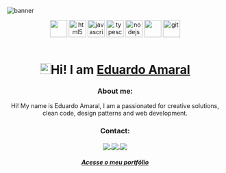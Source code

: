 ![banner](https://github.com/eduardoamaral-dev/eduardoamaral-dev/assets/116197292/3cbe18e1-c665-47df-a37f-f4eaedfd2703)

  <span align="center">
   <p>
     <span>
       <img src="https://cdn.jsdelivr.net/gh/devicons/devicon/icons/java/java-original.svg" width="40" height="40"/>
     </span>
      <img src="https://cdn.jsdelivr.net/gh/devicons/devicon/icons/spring/spring-original.svg" alt="html5" width="40" height="40"/>
   </span>
   <span>
      <img src="https://cdn.jsdelivr.net/gh/devicons/devicon/icons/javascript/javascript-original.svg" alt="javascript" width="40" height="40"/>
   </span>
      <img src="https://cdn.jsdelivr.net/gh/devicons/devicon/icons/typescript/typescript-plain.svg" alt="typescript" width="40" height="40" />

   <span>
      <img src="https://cdn.jsdelivr.net/gh/devicons/devicon/icons/nodejs/nodejs-original.svg" alt="nodejs" width="40" height="40"/>
   </span>
   <span>
      <img src="https://cdn.jsdelivr.net/gh/devicons/devicon/icons/angularjs/angularjs-original.svg" width="40" height="40"/>
   </span>
   <span>
      <img src="https://cdn.jsdelivr.net/gh/devicons/devicon/icons/git/git-original.svg" alt="git" width="40" height="40"/>
   </span>
<br/>
<br/>

<h1 align="center"><img src="https://media.giphy.com/media/hvRJCLFzcasrR4ia7z/giphy.gif" width="25px">Hi! I am <a href="https://eduardoamaral.netlify.app/" target="_blank">Eduardo Amaral</a> </h1></img>



<h3 align="center">About me:</h3>
<p>Hi! My name is Eduardo Amaral, I am a passionated for creative solutions, clean code, design patterns and web development.</p>

<h3 align="center">Contact:</h3>

<p align="center">
  <a href="mailto:eduardo.lopes.amaral@outlook.com?subject=subject">
    <img
      align="center"
      src="https://img.shields.io/badge/Email-1C1C1C?style=for-the-badge&logo=gmail&logoColor=00FFFF"
    />
  </a>
  <a href="https://api.whatsapp.com/send?phone=5551996559891&text=Ol%C3%A1%2C%20acabei%20de%20acessar%20o%20seu%20portf%C3%B3lio%20e...">
    <img
      align="center"
      src="https://img.shields.io/badge/Whatsapp-1C1C1C?style=for-the-badge&logo=whatsapp&logoColor=00FFFF"
    />
  </a>
  <a href="https://www.linkedin.com/in/eduardo-amaral-2a4097226/">
    <img
         align="center"
         src="https://img.shields.io/badge/LinkedIn-1C1C1C?style=for-the-badge&logo=linkedin&logoColor=00FFFF"
  </a>
 
</p>
<a href="https://eduardoamaral.netlify.app/" target="_blank"><h5 align="center">Acesse o meu portfólio</a> </h5> 




